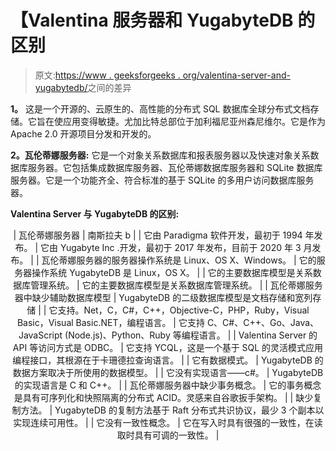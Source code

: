 # 【Valentina 服务器和 YugabyteDB 的区别

> 原文:[https://www . geeksforgeeks . org/valentina-server-and-yugabytedb/](https://www.geeksforgeeks.org/difference-between-valentina-server-and-yugabytedb/)之间的差异

**1。**
这是一个开源的、云原生的、高性能的分布式 SQL 数据库全球分布式文档存储。它旨在使应用变得敏捷。尤加比特总部位于加利福尼亚州森尼维尔。它是作为 Apache 2.0 开源项目分发和开发的。

**2。瓦伦蒂娜服务器:**
它是一个对象关系数据库和报表服务器以及快速对象关系数据库服务器。它包括集成数据库服务器、瓦伦蒂娜数据库服务器和 SQLite 数据库服务器。它是一个功能齐全、符合标准的基于 SQLite 的多用户访问数据库服务器。

**Valentina Server 与 YugabyteDB 的区别:**

<center>

| 瓦伦蒂娜服务器 | 南斯拉夫 b |
| 它由 Paradigma 软件开发，最初于 1994 年发布。 | 它由 Yugabyte Inc .开发，最初于 2017 年发布，目前于 2020 年 3 月发布。 |
| 瓦伦蒂娜服务器的服务器操作系统是 Linux、OS X、Windows。 | 它的服务器操作系统 YugabyteDB 是 Linux，OS X。 |
| 它的主要数据库模型是关系数据库管理系统。 | 它的主要数据库模型是关系数据库管理系统。 |
| 瓦伦蒂娜服务器中缺少辅助数据库模型 | YugabyteDB 的二级数据库模型是文档存储和宽列存储 |
| 它支持。Net，C，C#，C++，Objective-C，PHP，Ruby，Visual Basic，Visual Basic.NET，编程语言。 | 它支持 C、C#、C++、Go、Java、JavaScript (Node.js)、Python、Ruby 等编程语言。 |
| Valentina Server 的 API 等访问方式是 ODBC。 | 它支持 YCQL，这是一个基于 SQL 的灵活模式应用编程接口，其根源在于卡珊德拉查询语言。 |
| 它有数据模式。 | YugabyteDB 的数据方案取决于所使用的数据模型。 |
| 它没有实现语言——c#。 | YugabyteDB 的实现语言是 C 和 C++。 |
| 瓦伦蒂娜服务器中缺少事务概念。 | 它的事务概念是具有可序列化和快照隔离的分布式 ACID。灵感来自谷歌扳手架构。 |
| 缺少复制方法。 | YugabyteDB 的复制方法基于 Raft 分布式共识协议，最少 3 个副本以实现连续可用性。 |
| 它没有一致性概念。 | 它在写入时具有很强的一致性，在读取时具有可调的一致性。 |

</center>